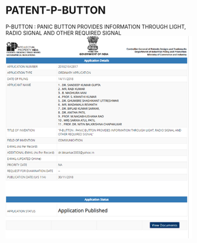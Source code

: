 # PATENT-P-BUTTON
P-BUTTON : PANIC BUTTON PROVIDES INFORMATION THROUGH LIGHT, RADIO SIGNAL AND OTHER REQUIRED SIGNAL
![alt text](https://github.com/madamalarevanth/PATENT-P-BUTTON/blob/master/Screenshot%20(73).png)
